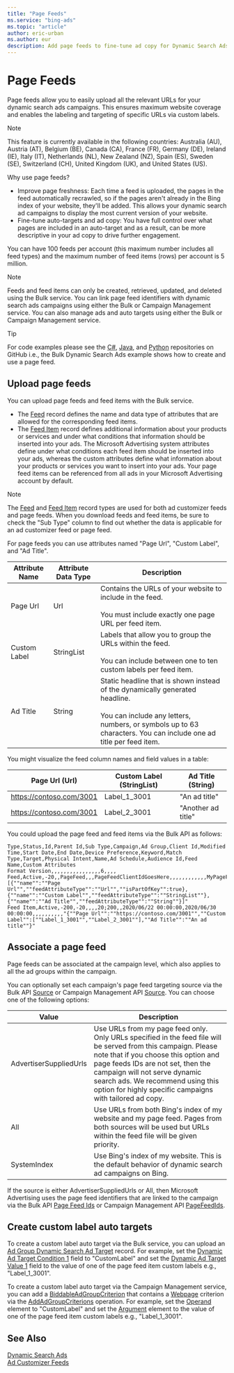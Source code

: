 ```yaml
---
title: "Page Feeds"
ms.service: "bing-ads"
ms.topic: "article"
author: eric-urban
ms.author: eur
description: Add page feeds to fine-tune ad copy for Dynamic Search Ads auto-targets. 
---
```

# Page Feeds
Page feeds allow you to easily upload all the relevant URLs for your dynamic search ads campaigns. This ensures maximum website coverage and enables the labeling and targeting of specific URLs via custom labels.  

> [!NOTE]
> This feature is currently available in the following countries: Australia (AU), Austria (AT), Belgium (BE), Canada (CA), France (FR), Germany (DE), Ireland (IE), Italy (IT), Netherlands (NL), New Zealand (NZ), Spain (ES), Sweden (SE), Switzerland (CH), United Kingdom (UK), and United States (US).  

Why use page feeds?
- Improve page freshness: Each time a feed is uploaded, the pages in the feed automatically recrawled, so if the pages aren't already in the Bing index of your website, they'll be added. This allows your dynamic search ad campaigns to display the most current version of your website.  
- Fine-tune auto-targets and ad copy: You have full control over what pages are included in an auto-target and as a result, can be more descriptive in your ad copy to drive further engagement.  

You can have 100 feeds per account (this maximum number includes all feed types) and the maximum number of feed items (rows) per account is 5 million.  

> [!NOTE]
> Feeds and feed items can only be created, retrieved, updated, and deleted using the Bulk service. You can link page feed identifiers with dynamic search ads campaigns using either the Bulk or Campaign Management service. You can also manage ads and auto targets using either the Bulk or Campaign Management service. 

> [!TIP]
> For code examples please see the [C#](https://github.com/BingAds/BingAds-dotNet-SDK/blob/main/examples/BingAdsExamples/BingAdsExamplesLibrary/v13/BulkDynamicSearchAds.cs), [Java](https://github.com/BingAds/BingAds-Java-SDK/blob/main/examples/BingAdsDesktopApp/src/main/java/com/microsoft/bingads/examples/v13/BulkDynamicSearchAds.java), and [Python](https://github.com/BingAds/BingAds-Python-SDK/blob/main/examples/v13/bulk_dynamic_search_ads.py) repositories on GitHub i.e., the Bulk Dynamic Search Ads example shows how to create and use a page feed. 

## <a name="upload-pagefeed"></a>Upload page feeds

You can upload page feeds and feed items with the Bulk service. 
- The [Feed](../bulk-service/feed.md) record defines the name and data type of attributes that are allowed for the corresponding feed items. 
- The [Feed Item](../bulk-service/feed-item.md) record defines additional information about your products or services and under what conditions that information should be inserted into your ads. The Microsoft Advertising system attributes define under what conditions each feed item should be inserted into your ads, whereas the custom attributes define what information about your products or services you want to insert into your ads. Your page feed items can be referenced from all ads in your Microsoft Advertising account by default. 

> [!NOTE]
> The [Feed](../bulk-service/feed.md) and [Feed Item](../bulk-service/feed-item.md) record types are used for both ad customizer feeds and page feeds. When you download feeds and feed items, be sure to check the "Sub Type" column to find out whether the data is applicable for an ad customizer feed or page feed.  

For page feeds you can use attributes named "Page Url", "Custom Label", and "Ad Title".  

|Attribute Name|Attribute Data Type|Description|
|-----|-----|-----|
|Page Url|Url|Contains the URLs of your website to include in the feed.<br/><br/>You must include exactly one page URL per feed item.|
|Custom Label|StringList|Labels that allow you to group the URLs within the feed.<br/><br/>You can include between one to ten custom labels per feed item.|
|Ad Title|String|Static headline that is shown instead of the dynamically generated headline.<br/><br/>You can include any letters, numbers, or symbols up to 63 characters. You can include one ad title per feed item.|

You might visualize the feed column names and field values in a table: 

|Page Url (Url)|Custom Label (StringList)|Ad Title (String)|
|-----|-----|-----|
|https://contoso.com/3001|Label_1_3001|"An ad title"|
|https://contoso.com/3001|Label_2_3001|"Another ad title"|

You could upload the page feed and feed items via the Bulk API as follows:

```csv
Type,Status,Id,Parent Id,Sub Type,Campaign,Ad Group,Client Id,Modified Time,Start Date,End Date,Device Preference,Keyword,Match Type,Target,Physical Intent,Name,Ad Schedule,Audience Id,Feed Name,Custom Attributes
Format Version,,,,,,,,,,,,,,,,6,,,,
Feed,Active,-20,,PageFeed,,,PageFeedClientIdGoesHere,,,,,,,,,,,,MyPageFeedName,"[{""name"":""Page Url"",""feedAttributeType"":""Url"",""isPartOfKey"":true},{""name"":""Custom Label"",""feedAttributeType"":""StringList""},{""name"":""Ad Title"",""feedAttributeType"":""String""}]"
Feed Item,Active,-200,-20,,,,20;200,,2020/06/22 00:00:00,2020/06/30 00:00:00,,,,,,,,,,"{""Page Url"":""https://contoso.com/3001"",""Custom Label"":[""Label_1_3001"",""Label_2_3001""],""Ad Title"":""An ad title""}"
```

## <a name="associate-pagefeed"></a>Associate a page feed

Page feeds can be associated at the campaign level, which also applies to all the ad groups within the campaign.

You can optionally set each campaign's page feed targeting source via the Bulk API [Source](../bulk-service/campaign.md#source) or Campaign Management API [Source](../campaign-management-service/dynamicsearchadssetting.md#source). You can choose one of the following options:

|Value|Description|
|-----------|---------------|
|AdvertiserSuppliedUrls|Use URLs from my page feed only. Only URLs specified in the feed file will be served from this campaign. Please note that if you choose this option and page feeds IDs are not set, then the campaign will not serve dynamic search ads. We recommend using this option for highly specific campaigns with tailored ad copy.|
|All|Use URLs from both Bing's index of my website and my page feed. Pages from both sources will be used but URLs within the feed file will be given priority.|
|SystemIndex|Use Bing's index of my website. This is the default behavior of dynamic search ad campaigns on Bing.|

If the source is either AdvertiserSuppliedUrls or All, then Microsoft Advertising uses the page feed identifiers that are linked to the campaign via the Bulk API [Page Feed Ids](../bulk-service/campaign.md#pagefeedids) or Campaign Management API [PageFeedIds](../campaign-management-service/dynamicsearchadssetting.md#pagefeedids).

## <a name="customlabel-autotarget"></a>Create custom label auto targets

To create a custom label auto target via the Bulk service, you can upload an [Ad Group Dynamic Search Ad Target](../bulk-service/ad-group-dynamic-search-ad-target.md#dynamicadtargetcondition1) record. For example, set the [Dynamic Ad Target Condition 1](../bulk-service/ad-group-dynamic-search-ad-target.md#dynamicadtargetcondition1) field to "CustomLabel" and set the [Dynamic Ad Target Value 1](../bulk-service/ad-group-dynamic-search-ad-target.md#dynamicadtargetvalue1) field to the value of one of the page feed item custom labels e.g., "Label_1_3001". 

To create a custom label auto target via the Campaign Management service, you can add a [BiddableAdGroupCriterion](../campaign-management-service/biddableadgroupcriterion.md) that contains a [Webpage](../campaign-management-service/webpage.md) criterion via the [AddAdGroupCriterions](../campaign-management-service/addadgroupcriterions.md) operation. For example, set the [Operand](../campaign-management-service/webpagecondition.md#operand) element to "CustomLabel" and set the [Argument](../campaign-management-service/webpagecondition.md#argument) element to the value of one of the page feed item custom labels e.g., "Label_1_3001". 

## See Also
[Dynamic Search Ads](dynamic-search-ads.md)  
[Ad Customizer Feeds](ad-customizer-feeds.md)  
